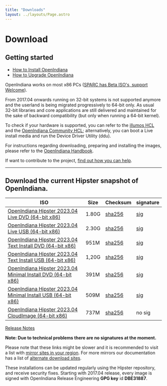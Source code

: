 ```yaml
---
title: "Downloads"
layout: ../layouts/Page.astro
---
```


# Download

## Getting started
- [How to Install OpenIndiana](//docs.openindiana.org/handbook/getting-started/#installing-openindiana)
- [How to Upgrade OpenIndiana](//docs.openindiana.org/handbook/getting-started/#image-package-system-ips)

OpenIndiana works on most x86 PCs ([SPARC has Beta ISO's, support Welcome](//dlc.openindiana.aurora-opencloud.org/SPARC/)).

From 2017.04 onwards running on 32-bit systems is not supported anymore and the userland is being migrated progressively to 64-bit only. As usual 32-bit libraries and core applications are still delivered and maintained for the sake of backward compatibility (but only when running a 64-bit kernel).

To check if your hardware is supported, you can refer to the [illumos HCL](//illumos.org/hcl/) and the [OpenIndiana Community HCL](//docs.openindiana.org/community-hcl/components/); 
alternatively, you can boot a Live install media and run the Device Driver Utility (ddu).

For instructions regarding downloading, preparing and installing the images, 
please refer to the [OpenIndiana Handbook](//docs.openindiana.org/handbook/getting-started/).

If want to contribute to the project, [find out how you can help](/community#getting-involved).

<hr>

## Download the current Hipster snapshot of OpenIndiana.

| ISO | Size | Checksum| signature |
|-----|------|---------|-----------|
|[OpenIndiana Hipster 2023.04 Live DVD (64-bit x86)](//dlc.openindiana.org/isos/hipster/20230421/OI-hipster-gui-20230421.iso)|	1.80G|	[sha256](//dlc.openindiana.org/isos/hipster/20230421/OI-hipster-gui-20230421.iso.sha256sum)|	[sig](//dlc.openindiana.org/isos/hipster/20230421/OI-hipster-gui-20230421.iso.sig)|
|[OpenIndiana Hipster 2023.04 Live USB (64-bit x86)](//dlc.openindiana.org/isos/hipster/20230421/OI-hipster-gui-20230421.usb)|	2.30G|	[sha256](//dlc.openindiana.org/isos/hipster/20230421/OI-hipster-gui-20230421.usb.sha256sum)|	[sig](//dlc.openindiana.org/isos/hipster/20230421/OI-hipster-gui-20230421.usb.sig)|
|[OpenIndiana Hipster 2023.04 Text Install DVD (64-bit x86)](//dlc.openindiana.org/isos/hipster/20230421/OI-hipster-text-20230421.iso)|	951M|	[sha256](//dlc.openindiana.org/isos/hipster/20230421/OI-hipster-text-20230421.iso.sha256sum)|	[sig](//dlc.openindiana.org/isos/hipster/20230421/OI-hipster-text-20230421.iso.sig)|
|[OpenIndiana Hipster 2023.04 Text Install USB (64-bit x86)](//dlc.openindiana.org/isos/hipster/20230421/OI-hipster-text-20230421.usb)|	1,20G|	[sha256](//dlc.openindiana.org/isos/hipster/20230421/OI-hipster-text-20230421.usb.sha256sum)|	[sig](//dlc.openindiana.org/isos/hipster/20230421/OI-hipster-text-20230421.usb.sig)|
|[OpenIndiana Hipster 2023.04 Minimal Install DVD (64-bit x86)](//dlc.openindiana.org/isos/hipster/20230421/OI-hipster-minimal-20230421.iso)|	391M|	[sha256](//dlc.openindiana.org/isos/hipster/20230421/OI-hipster-minimal-20230421.iso.sha256sum)|	[sig](//dlc.openindiana.org/isos/hipster/20230421/OI-hipster-minimal-20230421.iso.sig)|
|[OpenIndiana Hipster 2023.04 Minimal Install USB (64-bit x86)](//dlc.openindiana.org/isos/hipster/20230421/OI-hipster-minimal-20230421.usb)|	509M|	[sha256](//dlc.openindiana.org/isos/hipster/20230421/OI-hipster-minimal-20230421.usb.sha256sum)|	[sig](//dlc.openindiana.org/isos/hipster/20230421/OI-hipster-minimal-20230421.usb.sig)|
|[OpenIndiana Hipster 2023.04 CloudImage (64-bit x86)](//dlc.openindiana.org/isos/hipster/20230421/OI-hipster-cloudimage.img.gz)| 737M | [sha256](//dlc.openindiana.org/isos/hipster/20230421/OI-hipster-cloudimage.img.gz.sha265sum) | no sig |

[Release Notes](/announcements/openindiana-hipster-2023-04-announcement/)

**Note: Due to technical problems there are no signatures at the moment.**

Please note that these links might be slower and it is recommended to visit a list with [mirror sites 
in your region](//dlc.openindiana.org/). For more mirrors our documentation has a list of 
[alternate download sites](//docs.openindiana.org/handbook/openindiana-download-mirrors/).

These installations can be updated regularly using the Hipster repository, and receive security fixes. 
Starting with 2017.04 release, every image is signed with 
OpenIndiana Release Engineering **GPG key** id **DBE31887**.
